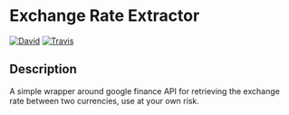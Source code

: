 # Exchange Rate Extractor

[![David](https://img.shields.io/david/dev//xchange-rate.svg)](https://david-dm.org//xchange-rate#info=devDependencies)
[![Travis](https://img.shields.io/travis//xchange-rate.svg)](https://travis-ci.org//xchange-rate)

## Description

A simple wrapper around google finance API for retrieving the exchange rate between two currencies, use at your own risk.
